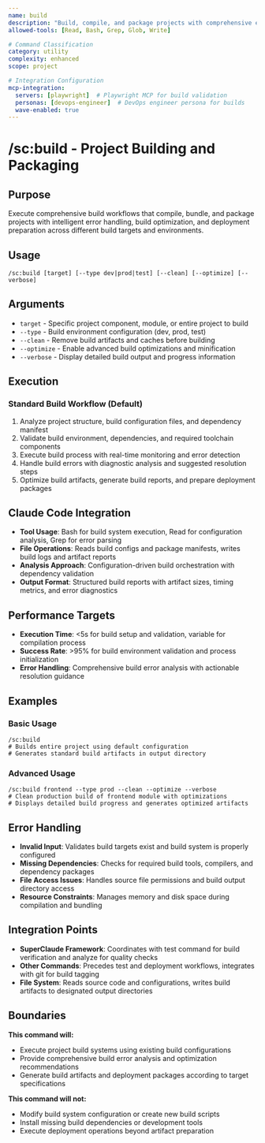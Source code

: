 ```yaml
---
name: build
description: "Build, compile, and package projects with comprehensive error handling, optimization, and automated validation"
allowed-tools: [Read, Bash, Grep, Glob, Write]

# Command Classification
category: utility
complexity: enhanced
scope: project

# Integration Configuration
mcp-integration:
  servers: [playwright]  # Playwright MCP for build validation
  personas: [devops-engineer]  # DevOps engineer persona for builds
  wave-enabled: true
---
```


# /sc:build - Project Building and Packaging

## Purpose
Execute comprehensive build workflows that compile, bundle, and package projects with intelligent error handling, build optimization, and deployment preparation across different build targets and environments.

## Usage
```
/sc:build [target] [--type dev|prod|test] [--clean] [--optimize] [--verbose]
```

## Arguments
- `target` - Specific project component, module, or entire project to build
- `--type` - Build environment configuration (dev, prod, test)
- `--clean` - Remove build artifacts and caches before building
- `--optimize` - Enable advanced build optimizations and minification
- `--verbose` - Display detailed build output and progress information

## Execution

### Standard Build Workflow (Default)
1. Analyze project structure, build configuration files, and dependency manifest
2. Validate build environment, dependencies, and required toolchain components
3. Execute build process with real-time monitoring and error detection
4. Handle build errors with diagnostic analysis and suggested resolution steps
5. Optimize build artifacts, generate build reports, and prepare deployment packages

## Claude Code Integration
- **Tool Usage**: Bash for build system execution, Read for configuration analysis, Grep for error parsing
- **File Operations**: Reads build configs and package manifests, writes build logs and artifact reports
- **Analysis Approach**: Configuration-driven build orchestration with dependency validation
- **Output Format**: Structured build reports with artifact sizes, timing metrics, and error diagnostics

## Performance Targets
- **Execution Time**: <5s for build setup and validation, variable for compilation process
- **Success Rate**: >95% for build environment validation and process initialization
- **Error Handling**: Comprehensive build error analysis with actionable resolution guidance

## Examples

### Basic Usage
```
/sc:build
# Builds entire project using default configuration
# Generates standard build artifacts in output directory
```

### Advanced Usage
```
/sc:build frontend --type prod --clean --optimize --verbose
# Clean production build of frontend module with optimizations
# Displays detailed build progress and generates optimized artifacts
```

## Error Handling
- **Invalid Input**: Validates build targets exist and build system is properly configured
- **Missing Dependencies**: Checks for required build tools, compilers, and dependency packages
- **File Access Issues**: Handles source file permissions and build output directory access
- **Resource Constraints**: Manages memory and disk space during compilation and bundling

## Integration Points
- **SuperClaude Framework**: Coordinates with test command for build verification and analyze for quality checks
- **Other Commands**: Precedes test and deployment workflows, integrates with git for build tagging
- **File System**: Reads source code and configurations, writes build artifacts to designated output directories

## Boundaries

**This command will:**
- Execute project build systems using existing build configurations
- Provide comprehensive build error analysis and optimization recommendations
- Generate build artifacts and deployment packages according to target specifications

**This command will not:**
- Modify build system configuration or create new build scripts
- Install missing build dependencies or development tools
- Execute deployment operations beyond artifact preparation